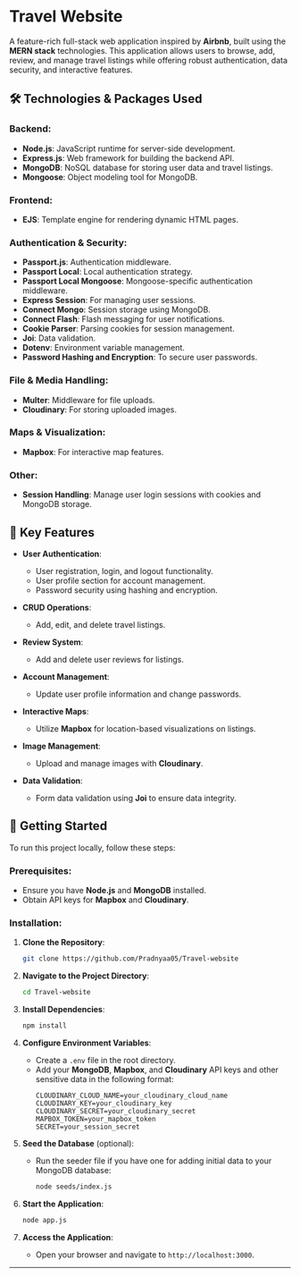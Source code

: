 # Travel Website

A feature-rich full-stack web application inspired by **Airbnb**, built using the **MERN stack** technologies. This application allows users to browse, add, review, and manage travel listings while offering robust authentication, data security, and interactive features.

## 🛠️ Technologies & Packages Used

### Backend:
- **Node.js**: JavaScript runtime for server-side development.
- **Express.js**: Web framework for building the backend API.
- **MongoDB**: NoSQL database for storing user data and travel listings.
- **Mongoose**: Object modeling tool for MongoDB.
  
### Frontend:
- **EJS**: Template engine for rendering dynamic HTML pages.

### Authentication & Security:
- **Passport.js**: Authentication middleware.
- **Passport Local**: Local authentication strategy.
- **Passport Local Mongoose**: Mongoose-specific authentication middleware.
- **Express Session**: For managing user sessions.
- **Connect Mongo**: Session storage using MongoDB.
- **Connect Flash**: Flash messaging for user notifications.
- **Cookie Parser**: Parsing cookies for session management.
- **Joi**: Data validation.
- **Dotenv**: Environment variable management.
- **Password Hashing and Encryption**: To secure user passwords.

### File & Media Handling:
- **Multer**: Middleware for file uploads.
- **Cloudinary**: For storing uploaded images.

### Maps & Visualization:
- **Mapbox**: For interactive map features.

### Other:
- **Session Handling**: Manage user login sessions with cookies and MongoDB storage.

## 🌟 Key Features

- **User Authentication**:
  - User registration, login, and logout functionality.
  - User profile section for account management.
  - Password security using hashing and encryption.
  
- **CRUD Operations**:
  - Add, edit, and delete travel listings.
  
- **Review System**:
  - Add and delete user reviews for listings.
  
- **Account Management**:
  - Update user profile information and change passwords.
  
- **Interactive Maps**:
  - Utilize **Mapbox** for location-based visualizations on listings.

- **Image Management**:
  - Upload and manage images with **Cloudinary**.

- **Data Validation**:
  - Form data validation using **Joi** to ensure data integrity.

## 🚀 Getting Started

To run this project locally, follow these steps:

### Prerequisites:
- Ensure you have **Node.js** and **MongoDB** installed.
- Obtain API keys for **Mapbox** and **Cloudinary**.
  
### Installation:

1. **Clone the Repository**:
   ```bash
   git clone https://github.com/Pradnyaa05/Travel-website
   ```

2. **Navigate to the Project Directory**:
   ```bash
   cd Travel-website
   ```

3. **Install Dependencies**:
   ```bash
   npm install
   ```

4. **Configure Environment Variables**:
   - Create a `.env` file in the root directory.
   - Add your **MongoDB**, **Mapbox**, and **Cloudinary** API keys and other sensitive data in the following format:
     ```
     CLOUDINARY_CLOUD_NAME=your_cloudinary_cloud_name
     CLOUDINARY_KEY=your_cloudinary_key
     CLOUDINARY_SECRET=your_cloudinary_secret
     MAPBOX_TOKEN=your_mapbox_token
     SECRET=your_session_secret
     ```

5. **Seed the Database** (optional):
   - Run the seeder file if you have one for adding initial data to your MongoDB database:
     ```bash
     node seeds/index.js
     ```

6. **Start the Application**:
   ```bash
   node app.js
   ```

7. **Access the Application**:
   - Open your browser and navigate to `http://localhost:3000`.

---

